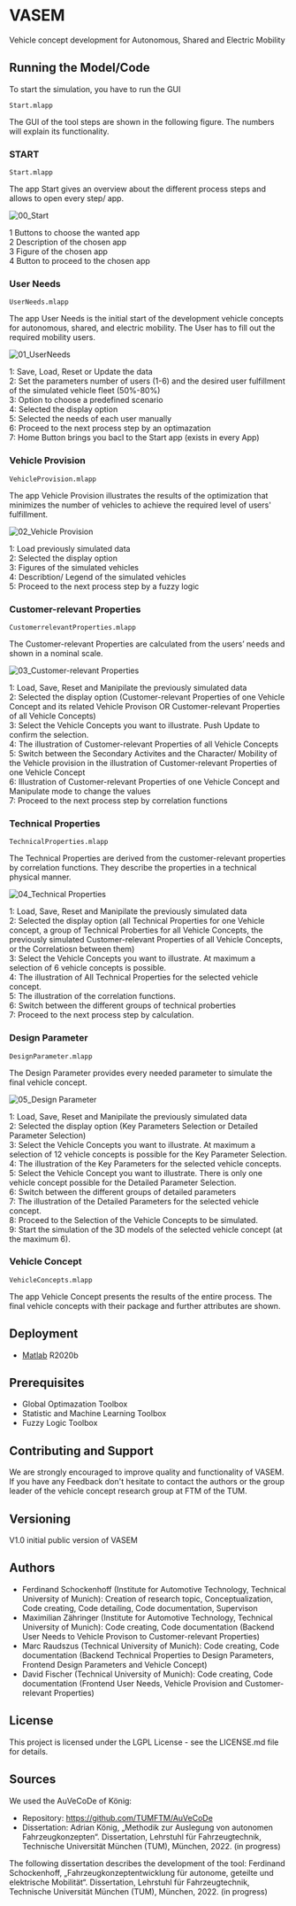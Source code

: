 # VASEM
Vehicle concept development for Autonomous, Shared and Electric Mobility


  
## Running the Model/Code

To start the simulation, you have to run the GUI  
```
Start.mlapp
```

The GUI of the tool steps are shown in the following figure. The numbers will explain its functionality.

### START
```
Start.mlapp
```
The app Start gives an overview about the different process steps and allows to open every step/ app.

![00_Start](https://user-images.githubusercontent.com/72914074/165953452-38df78d6-6bfc-4495-a899-e87a1ab4cbfc.png)

1 Buttons to choose the wanted app  
2 Description  of the chosen app  
3 Figure of the chosen app  
4 Button to proceed to the chosen app  


### User Needs
```
UserNeeds.mlapp
```
The app User Needs is the initial start of the development vehicle concepts for autonomous, shared, and electric mobility. The User has to fill out the required mobility users.

![01_UserNeeds](https://user-images.githubusercontent.com/72914074/165953617-ceefd27e-ef81-4084-b8bf-27c54fea83af.png)

1: Save, Load, Reset or Update the data   
2: Set the parameters number of users (1-6) and the desired user fulfillment  of the simulated vehicle fleet (50%-80%)   
3: Option to choose a predefined scenario   
4: Selected the display option   
5: Selected the needs of each user manually   
6: Proceed to the next process step by an optimazation   
7: Home Button brings you bacl to the Start app (exists in every App)


### Vehicle Provision
```
VehicleProvision.mlapp
```
The app Vehicle Provision illustrates the results of the optimization that minimizes the number of vehicles to achieve the required level of users' fulfillment.

![02_Vehicle Provision](https://user-images.githubusercontent.com/72914074/165949884-b473a4bf-7824-469f-ba39-6d38690d0036.png)

1: Load previously simulated data   
2: Selected the display option   
3: Figures of the simulated vehicles   
4: Describtion/ Legend of the simulated vehicles    
5: Proceed to the next process step by a fuzzy logic   

### Customer-relevant Properties
```
CustomerrelevantProperties.mlapp
```
The Customer-relevant Properties are calculated from the users’ needs and shown in a nominal scale. 

![03_Customer-relevant Properties](https://user-images.githubusercontent.com/72914074/165951341-ca5a9abb-c662-415b-835f-8083be883ee4.png)

1: Load, Save, Reset and Manipilate the previously simulated data   
2: Selected the display option (Customer-relevant Properties of one Vehicle Concept and its related Vehicle Provison OR Customer-relevant Properties of all Vehicle Concepts)   
3: Select the Vehicle Concepts you want to illustrate. Push Update to confirm the selection.   
4: The illustration of Customer-relevant Properties of all Vehicle Concepts   
5: Switch between the Secondary Activites and the Character/ Mobility of the Vehicle provision in the illustration of Customer-relevant Properties of one Vehicle Concept   
6: Illustration of Customer-relevant Properties of one Vehicle Concept and Manipulate mode to change the values   
7: Proceed to the next process step by correlation functions   


### Technical Properties
```
TechnicalProperties.mlapp
```
The Technical Properties are derived from the customer-relevant properties by correlation functions. They describe the properties in a technical physical manner.

![04_Technical Properties](https://user-images.githubusercontent.com/72914074/165953933-11fcc281-2757-4a02-82bc-73f15bb22795.png)

1: Load, Save, Reset and Manipilate the previously simulated data   
2: Selected the display option (all Technical Properties for one Vehicle concept, a group of Technical Proberties for all Vehicle Concepts, the previously simulated Customer-relevant Properties of all Vehicle Concepts, or the Correlatiosn between them)   
3: Select the Vehicle Concepts you want to illustrate. At maximum a selection of 6 vehicle concepts is possible.   
4: The illustration of All Technical Properties for the selected vehicle concept.   
5: The illustration of the correlation functions.   
6: Switch between the different groups of technical proberties   
7: Proceed to the next process step by calculation.   


### Design Parameter
```
DesignParameter.mlapp
```
The Design Parameter provides every needed parameter to simulate the final vehicle concept.

![05_Design Parameter](https://user-images.githubusercontent.com/108822667/179356805-96329eb3-d088-4d7e-bfeb-c9039e68f156.png)

1: Load, Save, Reset and Manipilate the previously simulated data   
2: Selected the display option (Key Parameters Selection or Detailed Parameter Selection)   
3: Select the Vehicle Concepts you want to illustrate. At maximum a selection of 12 vehicle concepts is possible for the Key Parameter Selection.   
4: The illustration of the Key Parameters for the selected vehicle concepts.   
5: Select the Vehicle Concept you want to illustrate. There is only one vehicle concept possible for the Detailed Parameter Selection.      
6: Switch between the different groups of detailed parameters  
7: The illustration of the Detailed Parameters for the selected vehicle concept.   
8: Proceed to the Selection of the Vehicle Concepts to be simulated.   
9: Start the simulation of the 3D models of the selected vehicle concept (at the maximum 6). 


### Vehicle Concept
```
VehicleConcepts.mlapp
```
The app Vehicle Concept presents the results of the entire process. The final vehicle concepts with their package and further attributes are shown.

  
## Deployment
  
* [Matlab](https://de.mathworks.com/products/matlab.html) R2020b
  
## Prerequisites

- Global Optimazation Toolbox
- Statistic and Machine Learning Toolbox
- Fuzzy Logic Toolbox
  
## Contributing and Support
  
We are strongly encouraged to improve quality and functionality of VASEM. If you have any Feedback don't hesitate to contact the authors or the group leader of the vehicle concept research group at FTM of the TUM.

## Versioning
  
V1.0 initial public version of VASEM
  
## Authors
- Ferdinand Schockenhoff (Institute for Automotive Technology, Technical University of Munich): Creation of research topic, Conceptualization, Code creating, Code detailing, Code documentation, Supervison
- Maximilian Zähringer (Institute for Automotive Technology, Technical University of Munich): Code creating, Code documentation (Backend User Needs to Vehicle Provison to Customer-relevant Properties)
- Marc Raudszus (Technical University of Munich): Code creating, Code documentation (Backend Technical Properties to Design Parameters, Frontend Design Parameters and Vehicle Concept)
- David Fischer (Technical University of Munich): Code creating, Code documentation (Frontend User Needs, Vehicle Provision and Customer-relevant Properties)
  
## License
This project is licensed under the LGPL License - see the LICENSE.md file for details.
 
 
## Sources
We used the AuVeCoDe of König:
* Repository: https://github.com/TUMFTM/AuVeCoDe
* Dissertation: Adrian König, „Methodik zur Auslegung von autonomen Fahrzeugkonzepten“. Dissertation, Lehrstuhl für Fahrzeugtechnik, Technische Universität München (TUM), München, 2022. (in progress)


The following dissertation describes the development of the tool:
Ferdinand Schockenhoff, „Fahrzeugkonzeptentwicklung für autonome, geteilte und elektrische Mobilität“. Dissertation, Lehrstuhl für Fahrzeugtechnik, Technische Universität München (TUM), München, 2022. (in progress)
